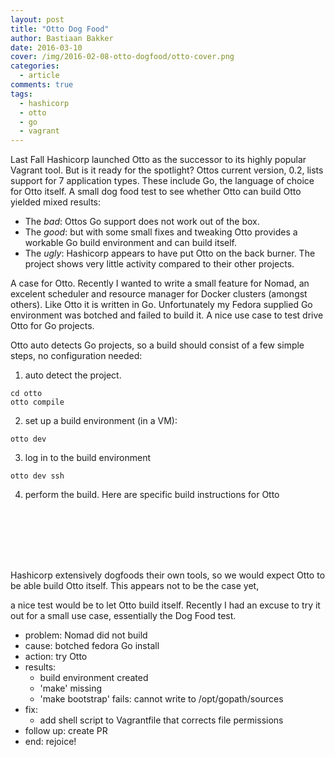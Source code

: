 ```yaml
---
layout: post
title: "Otto Dog Food"
author: Bastiaan Bakker
date: 2016-03-10
cover: /img/2016-02-08-otto-dogfood/otto-cover.png
categories:
  - article
comments: true
tags:
  - hashicorp
  - otto
  - go
  - vagrant
---
```

Last Fall Hashicorp launched Otto as the successor to its highly popular Vagrant tool. But is it ready for the spotlight?
Ottos current version, 0.2, lists support for 7 application types. These include Go, the language of choice for Otto itself.
A small dog food test to see whether Otto can build Otto yielded mixed results:
* The *bad*: Ottos Go support does not work out of the box.
* The *good*: but with some small fixes and tweaking Otto provides a workable Go build environment and can build itself.
* The *ugly*: Hashicorp appears to have put Otto on the back burner. The project shows very little activity compared to their other projects.

A case for Otto.
Recently I wanted to write a small feature for Nomad, an excelent scheduler and resource manager for Docker clusters (amongst others).
Like Otto it is written in Go. Unfortunately my Fedora supplied Go environment was botched and failed to build it.
A nice use case to test drive Otto for Go projects.

Otto auto detects Go projects, so a build should consist of a few simple steps, no configuration needed:
1. auto detect the project.
```
cd otto
otto compile
```
2. set up a build environment (in a VM):
```
otto dev
```
3. log in to the build environment
```
otto dev ssh
```
4. perform the build. Here are specific build instructions for Otto
```







```





Hashicorp extensively dogfoods their own tools, so we would expect Otto to be able build Otto itself.
This appears not to be the case yet,



a nice test would be to let Otto build itself.
Recently I had an excuse to try it out for a small use case, essentially the Dog Food test.   






- problem: Nomad did not build
- cause: botched fedora Go install
- action: try Otto
- results:
	- build environment created
	- 'make' missing
	- 'make bootstrap' fails: cannot write to /opt/gopath/sources
- fix:
	- add shell script to Vagrantfile that corrects file permissions
- follow up: create PR
- end: rejoice!
